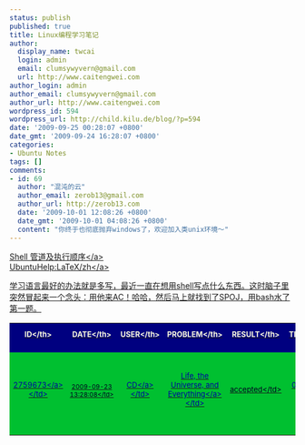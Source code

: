 ```yaml
---
status: publish
published: true
title: Linux编程学习笔记
author:
  display_name: twcai
  login: admin
  email: clumsywyvern@gmail.com
  url: http://www.caitengwei.com
author_login: admin
author_email: clumsywyvern@gmail.com
author_url: http://www.caitengwei.com
wordpress_id: 594
wordpress_url: http://child.kilu.de/blog/?p=594
date: '2009-09-25 00:28:07 +0800'
date_gmt: '2009-09-24 16:28:07 +0800'
categories:
- Ubuntu Notes
tags: []
comments:
- id: 69
  author: "混沌的云"
  author_email: zerob13@gmail.com
  author_url: http://zerob13.com
  date: '2009-10-01 12:08:26 +0800'
  date_gmt: '2009-10-01 04:08:26 +0800'
  content: "你终于也彻底抛弃windows了，欢迎加入类unix环境～"
---
```

<p><a href="http:&#47;&#47;www.sanotes.net&#47;html&#47;y2008&#47;135.html" target="_blank">Shell 管道及执行顺序<&#47;a><br />
<a href="http:&#47;&#47;wiki.ubuntu.org.cn&#47;index.php?title=UbuntuHelp:LaTeX&#47;zh&amp;variant=zh-cn" target="_blank">UbuntuHelp:LaTeX&#47;zh<&#47;a></p>
<p>学习语言最好的办法就是多写，最近一直在想用shell写点什么东西。这时脑子里突然冒起来一个念头：用他来AC！哈哈，然后马上就找到了SPOJ，用bash水了第一题。</p>
<table style="color: #000020; text-align: center; vertical-align: top; border: 0px initial initial;" border="0" width="100%">
<tbody>
<tr style="background-color: #000080; color: #ffffdd;">
<th style="font-size: 13px; background-image: url(https:&#47;&#47;www.spoj.pl&#47;gfx&#47;sulcorner.png); background-position: 0% 0%; background-repeat: no-repeat no-repeat; border: 0px initial initial;" width="7%">ID<&#47;th></p>
<th style="font-size: 13px; border: 0px initial initial;" width="12%">DATE<&#47;th></p>
<th style="font-size: 13px; border: 0px initial initial;" width="20%">USER<&#47;th></p>
<th style="font-size: 13px; border: 0px initial initial;" width="22%">PROBLEM<&#47;th></p>
<th style="font-size: 13px; border: 0px initial initial;" width="16%">RESULT<&#47;th></p>
<th style="font-size: 13px; border: 0px initial initial;" width="6%">TIME<&#47;th></p>
<th style="font-size: 13px; border: 0px initial initial;" width="6%">MEM<&#47;th></p>
<th style="font-size: 13px; background-image: url(https:&#47;&#47;www.spoj.pl&#47;gfx&#47;surcorner.png); background-position: 100% 0%; background-repeat: no-repeat no-repeat; border: 0px initial initial;" width="8%">LANG<&#47;th><br />
<&#47;tr></p>
<tr style="background-color: #00c030;">
<td style="font-size: 13px; border: 0px initial initial;"><a style="text-decoration: none; color: #0000a0;" title="View source code." href="&#47;files&#47;src&#47;2759673&#47;">2759673<&#47;a><&#47;td></p>
<td style="font-size: 11px; border: 0px initial initial;">2009-09-23 13:28:08<&#47;td></p>
<td style="font-size: 13px; border: 0px initial initial;"><a style="text-decoration: none; color: #0000a0;" title="caitengwei" href="&#47;users&#47;caitengwei&#47;">CD<&#47;a><&#47;td></p>
<td style="font-size: 13px; border: 0px initial initial;"><a style="text-decoration: none; color: #0000a0;" title="TEST" href="&#47;problems&#47;TEST&#47;">Life, the Universe, and Everything<&#47;a><&#47;td></p>
<td id="statusres_2759673" style="font-size: 13px; border: 0px initial initial;">accepted<&#47;td></p>
<td id="statustime_2759673" style="font-size: 13px; border: 0px initial initial;"><a style="text-decoration: none; color: #0000a0;" title="See the best solutions" href="&#47;ranks&#47;TEST&#47;">0.00<&#47;a><&#47;td></p>
<td id="statusmem_2759673" style="font-size: 13px; border: 0px initial initial;">2.6M<&#47;td></p>
<td style="font-size: 9px; border: 0px initial initial;">BASH<&#47;td><br />
<&#47;tr><br />
<&#47;tbody><&#47;table></p>
<p>最近在硬盘上直接安装Ubuntu(覆盖了Windows)时用到的一些资料<br />
检测不到硬盘时，用命令行挂载硬盘<a href="http:&#47;&#47;wiki.ubuntu.org.cn&#47;index.php?title=安装新硬盘&variant=zh-cn">安装新硬盘<&#47;a></p>
